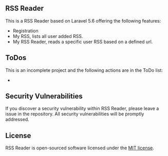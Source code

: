 ## RSS Reader

This is a RSS Reader based on Laravel 5.6 offering the following features:
- Registration
- My RSS, lists all user added RSS.
- My RSS Reader, reads a specific user RSS based on a defined url.

## ToDos

This is an incomplete project and the following actions are in the ToDo list:

- 

## Security Vulnerabilities

If you discover a security vulnerability within RSS Reader, please leave a issue in the repository. All security vulnerabilities will be promptly addressed.

## License

RSS Reader is open-sourced software licensed under the [MIT license](https://opensource.org/licenses/MIT).

